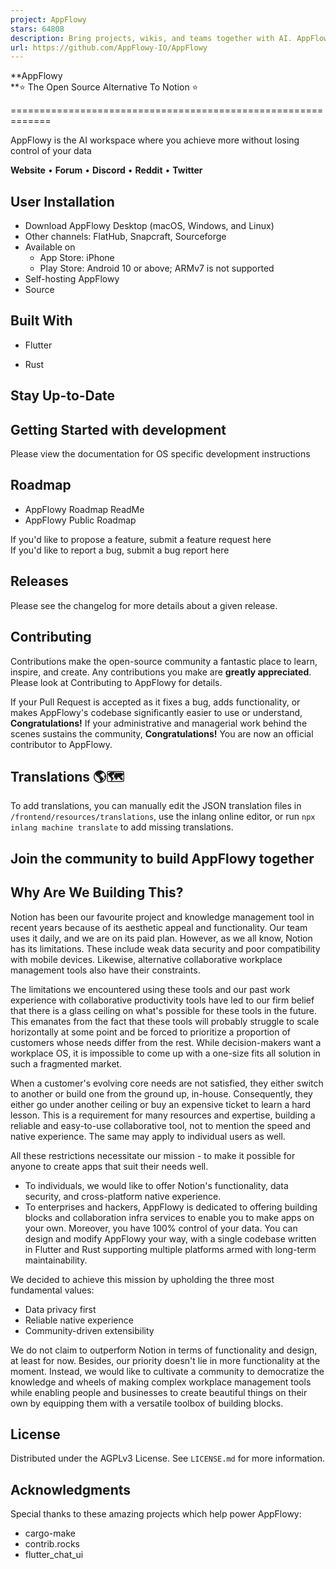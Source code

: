 ```yaml
---
project: AppFlowy
stars: 64808
description: Bring projects, wikis, and teams together with AI. AppFlowy is the AI collaborative workspace where you achieve more without losing control of your data. The leading open source Notion alternative.
url: https://github.com/AppFlowy-IO/AppFlowy
---
```


**AppFlowy  
**⭐️ The Open Source Alternative To Notion ⭐️  

=============================================================

AppFlowy is the AI workspace where you achieve more without losing control of your data

**Website** • **Forum** • **Discord** • **Reddit** • **Twitter**

  
  

User Installation
-----------------

-   Download AppFlowy Desktop (macOS, Windows, and Linux)
-   Other channels: FlatHub, Snapcraft, Sourceforge
-   Available on
    -   App Store: iPhone
    -   Play Store: Android 10 or above; ARMv7 is not supported
-   Self-hosting AppFlowy
-   Source

Built With
----------

-   Flutter
    
-   Rust
    

Stay Up-to-Date
---------------

Getting Started with development
--------------------------------

Please view the documentation for OS specific development instructions

Roadmap
-------

-   AppFlowy Roadmap ReadMe
-   AppFlowy Public Roadmap

If you'd like to propose a feature, submit a feature request here  
If you'd like to report a bug, submit a bug report here

**Releases**
------------

Please see the changelog for more details about a given release.

Contributing
------------

Contributions make the open-source community a fantastic place to learn, inspire, and create. Any contributions you make are **greatly appreciated**. Please look at Contributing to AppFlowy for details.

If your Pull Request is accepted as it fixes a bug, adds functionality, or makes AppFlowy's codebase significantly easier to use or understand, **Congratulations!** If your administrative and managerial work behind the scenes sustains the community, **Congratulations!** You are now an official contributor to AppFlowy.

Translations 🌎🗺
-----------------

To add translations, you can manually edit the JSON translation files in `/frontend/resources/translations`, use the inlang online editor, or run `npx inlang machine translate` to add missing translations.

Join the community to build AppFlowy together
---------------------------------------------

Why Are We Building This?
-------------------------

Notion has been our favourite project and knowledge management tool in recent years because of its aesthetic appeal and functionality. Our team uses it daily, and we are on its paid plan. However, as we all know, Notion has its limitations. These include weak data security and poor compatibility with mobile devices. Likewise, alternative collaborative workplace management tools also have their constraints.

The limitations we encountered using these tools and our past work experience with collaborative productivity tools have led to our firm belief that there is a glass ceiling on what's possible for these tools in the future. This emanates from the fact that these tools will probably struggle to scale horizontally at some point and be forced to prioritize a proportion of customers whose needs differ from the rest. While decision-makers want a workplace OS, it is impossible to come up with a one-size fits all solution in such a fragmented market.

When a customer's evolving core needs are not satisfied, they either switch to another or build one from the ground up, in-house. Consequently, they either go under another ceiling or buy an expensive ticket to learn a hard lesson. This is a requirement for many resources and expertise, building a reliable and easy-to-use collaborative tool, not to mention the speed and native experience. The same may apply to individual users as well.

All these restrictions necessitate our mission - to make it possible for anyone to create apps that suit their needs well.

-   To individuals, we would like to offer Notion's functionality, data security, and cross-platform native experience.
-   To enterprises and hackers, AppFlowy is dedicated to offering building blocks and collaboration infra services to enable you to make apps on your own. Moreover, you have 100% control of your data. You can design and modify AppFlowy your way, with a single codebase written in Flutter and Rust supporting multiple platforms armed with long-term maintainability.

We decided to achieve this mission by upholding the three most fundamental values:

-   Data privacy first
-   Reliable native experience
-   Community-driven extensibility

We do not claim to outperform Notion in terms of functionality and design, at least for now. Besides, our priority doesn't lie in more functionality at the moment. Instead, we would like to cultivate a community to democratize the knowledge and wheels of making complex workplace management tools while enabling people and businesses to create beautiful things on their own by equipping them with a versatile toolbox of building blocks.

License
-------

Distributed under the AGPLv3 License. See `LICENSE.md` for more information.

Acknowledgments
---------------

Special thanks to these amazing projects which help power AppFlowy:

-   cargo-make
-   contrib.rocks
-   flutter\_chat\_ui
